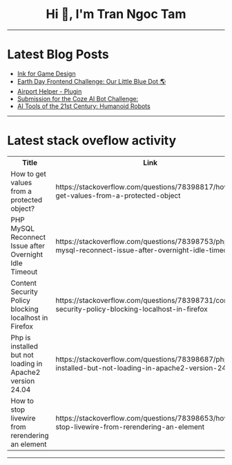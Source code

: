 <h1 align="center">Hi 👋, I'm Tran Ngoc Tam</h1>

---

# Latest Blog Posts 
<!-- BLOG-POST-LIST:START -->
- [Ink for Game Design](https://dev.to/goldenxp/ink-for-game-design-2e6d)
- [Earth Day Frontend Challenge: Our Little Blue Dot 🌎](https://dev.to/mfalconi/earth-day-frontend-challenge-our-little-blue-dot-4dfc)
- [Airport Helper - Plugin](https://dev.to/sanjaysekaren/airport-helper-plugin-7h8)
- [Submission for the Coze AI Bot Challenge:](https://dev.to/zeroxdesignx/submission-for-the-coze-ai-bot-challenge-6of)
- [AI Tools of the 21st Century: Humanoid Robots](https://dev.to/hr21don/ai-tools-of-the-21st-century-humanoid-robots-4b5c)
<!-- BLOG-POST-LIST:END -->

---

# Latest stack oveflow activity
<table>
  <tr><th>Title</th><th>Link</th></tr>
  <!-- STACKOVERFLOW:START --><tr><td>How to get values from a protected object?</td><td>https://stackoverflow.com/questions/78398817/how-to-get-values-from-a-protected-object</td></tr><tr><td>PHP MySQL Reconnect Issue after Overnight Idle Timeout</td><td>https://stackoverflow.com/questions/78398753/php-mysql-reconnect-issue-after-overnight-idle-timeout</td></tr><tr><td>Content Security Policy blocking localhost in Firefox</td><td>https://stackoverflow.com/questions/78398731/content-security-policy-blocking-localhost-in-firefox</td></tr><tr><td>Php is installed but not loading in Apache2 version 24.04</td><td>https://stackoverflow.com/questions/78398687/php-is-installed-but-not-loading-in-apache2-version-24-04</td></tr><tr><td>How to stop livewire from rerendering an element</td><td>https://stackoverflow.com/questions/78398653/how-to-stop-livewire-from-rerendering-an-element</td></tr><!-- STACKOVERFLOW:END -->
</table>

---


